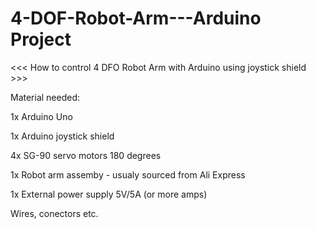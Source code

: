 # 4-DOF-Robot-Arm---Arduino Project

<<< How to control 4 DFO Robot Arm with Arduino using joystick shield >>>

Material needed:

1x Arduino Uno

1x Arduino joystick shield

4x SG-90 servo motors 180 degrees

1x Robot arm assemby - usualy sourced from Ali Express

1x External power supply 5V/5A (or more amps)

Wires, conectors etc.
